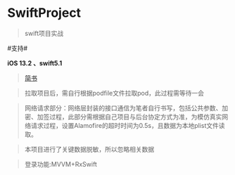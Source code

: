# SwiftProject
> swift项目实战

#支持#

**iOS 13.2 、swift5.1** 

>[简书](https://www.jianshu.com/p/ac7e9959646f)

>拉取项目后，需自行根据podfile文件拉取pod，此过程需等待一会

>网络请求部分：网络层封装的接口通信为笔者自行书写，包括公共参数、加密、加签过程，此部分需根据自己项目与后台协定方式为准，为模仿真实网络请求过程，设置Alamofire的超时时间为0.5s，且数据为本地plist文件读取。

>本项目进行了关键数据脱敏，所以忽略相关数据

>登录功能:MVVM+RxSwift



